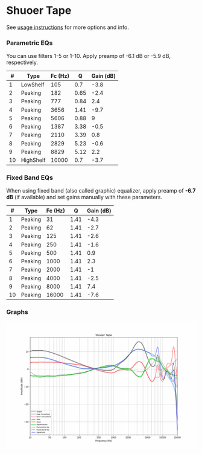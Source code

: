 # Shuoer Tape
See [usage instructions](https://github.com/jaakkopasanen/AutoEq#usage) for more options and info.

### Parametric EQs
You can use filters 1-5 or 1-10. Apply preamp of -6.1 dB or -5.9 dB, respectively.

|   # | Type      |   Fc (Hz) |    Q |   Gain (dB) |
|-----|-----------|-----------|------|-------------|
|   1 | LowShelf  |       105 | 0.7  |        -3.8 |
|   2 | Peaking   |       182 | 0.65 |        -2.4 |
|   3 | Peaking   |       777 | 0.84 |         2.4 |
|   4 | Peaking   |      3656 | 1.41 |        -9.7 |
|   5 | Peaking   |      5606 | 0.88 |         9   |
|   6 | Peaking   |      1387 | 3.38 |        -0.5 |
|   7 | Peaking   |      2110 | 3.39 |         0.8 |
|   8 | Peaking   |      2829 | 5.23 |        -0.6 |
|   9 | Peaking   |      8829 | 5.12 |         2.2 |
|  10 | HighShelf |     10000 | 0.7  |        -3.7 |

### Fixed Band EQs
When using fixed band (also called graphic) equalizer, apply preamp of **-6.7 dB** (if available) and set gains manually with these parameters.

|   # | Type    |   Fc (Hz) |    Q |   Gain (dB) |
|-----|---------|-----------|------|-------------|
|   1 | Peaking |        31 | 1.41 |        -4.3 |
|   2 | Peaking |        62 | 1.41 |        -2.7 |
|   3 | Peaking |       125 | 1.41 |        -2.6 |
|   4 | Peaking |       250 | 1.41 |        -1.6 |
|   5 | Peaking |       500 | 1.41 |         0.9 |
|   6 | Peaking |      1000 | 1.41 |         2.3 |
|   7 | Peaking |      2000 | 1.41 |        -1   |
|   8 | Peaking |      4000 | 1.41 |        -2.5 |
|   9 | Peaking |      8000 | 1.41 |         7.4 |
|  10 | Peaking |     16000 | 1.41 |        -7.6 |

### Graphs
![](./Shuoer%20Tape.png)
